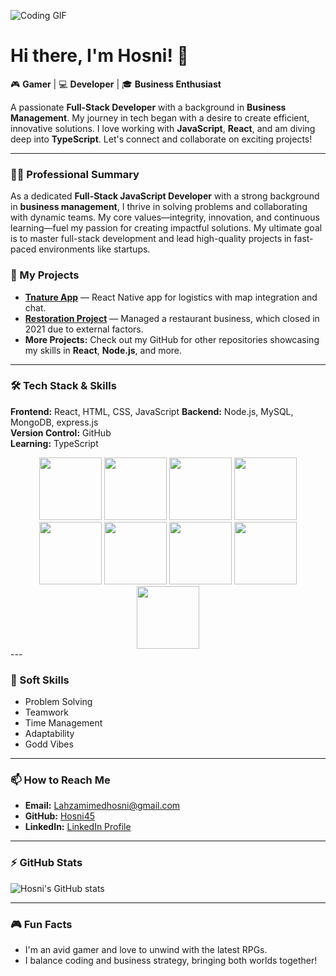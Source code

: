 ![Coding GIF](https://pin.it/18k08l2Y9)


# Hi there, I'm Hosni! 👋

🎮 **Gamer** | 💻 **Developer** | 🎓 **Business Enthusiast**

A passionate **Full-Stack Developer** with a background in **Business Management**. My journey in tech began with a desire to create efficient, innovative solutions. I love working with **JavaScript**, **React**, and am diving deep into **TypeScript**. Let's connect and collaborate on exciting projects!

---

### 👨‍💼 Professional Summary

As a dedicated **Full-Stack JavaScript Developer** with a strong background in **business management**, I thrive in solving problems and collaborating with dynamic teams. My core values—integrity, innovation, and continuous learning—fuel my passion for creating impactful solutions. My ultimate goal is to master full-stack development and lead high-quality projects in fast-paced environments like startups.
 
  



### 🚀 My Projects

- **[Tnature App](https://github.com/Hosni45/TnatureApp)** — React Native app for logistics with map integration and chat.
- **[Restoration Project](https://github.com/Hosni45/RestorationProject)** — Managed a restaurant business, which closed in 2021 due to external factors.
- **More Projects:** Check out my GitHub for other repositories showcasing my skills in **React**, **Node.js**, and more.

---

### 🛠 Tech Stack & Skills

**Frontend:** React, HTML, CSS, JavaScript
**Backend:** Node.js, MySQL, MongoDB, express.js  
**Version Control:** GitHub  
**Learning:** TypeScript

<div align="center">
<img src="https://user-images.githubusercontent.com/74038190/212257454-16e3712e-945a-4ca2-b238-408ad0bf87e6.gif" width="100">
<img src="https://user-images.githubusercontent.com/74038190/212257468-1e9a91f1-b626-4baa-b15d-5c385dfa7ed2.gif" width="100">
<img src="https://user-images.githubusercontent.com/74038190/212257465-7ce8d493-cac5-494e-982a-5a9deb852c4b.gif" width="100">
<img src="https://user-images.githubusercontent.com/74038190/212257467-871d32b7-e401-42e8-a166-fcfd7baa4c6b.gif" width="100">
<img src="https://user-images.githubusercontent.com/74038190/212281775-b468df30-4edc-4bf8-a4ee-f52e1aaddc86.gif" width="100">
<img src="https://github.com/Anmol-Baranwal/Cool-GIFs-For-GitHub/assets/74038190/29fd6286-4e7b-4d6c-818f-c4765d5e39a9" width="100">
<img src="https://github.com/Anmol-Baranwal/Cool-GIFs-For-GitHub/assets/74038190/67f477ed-6624-42da-99f0-1a7b1a16eecb" width="100">
<img src="https://github.com/Anmol-Baranwal/Cool-GIFs-For-GitHub/assets/74038190/3c16d4f2-b757-4c70-8f42-43d5dddd2c36" width="100">
<img src="https://github.com/Anmol-Baranwal/Cool-GIFs-For-GitHub/assets/74038190/398b19b1-9aae-4c1f-8bc0-d172a2c08d68" width="100">
</div>---

### 🚀 Soft Skills

- Problem Solving
- Teamwork
- Time Management
- Adaptability
- Godd Vibes

---

### 📫 How to Reach Me

- **Email:** [Lahzamimedhosni@gmail.com](mailto:Lahzamimedhosni@gmail.com)
- **GitHub:** [Hosni45](https://github.com/Hosni45)
- **LinkedIn:** [LinkedIn Profile](www.linkedin.com/in/med-hosni)

---

### ⚡ GitHub Stats

![Hosni's GitHub stats](https://github-readme-stats.vercel.app/api?username=Hosni45&show_icons=true&theme=tokyonight)

---

### 🎮 Fun Facts

- I'm an avid gamer and love to unwind with the latest RPGs.
- I balance coding and business strategy, bringing both worlds together!
